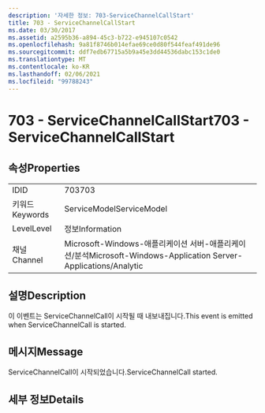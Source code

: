 ```yaml
---
description: '자세한 정보: 703-ServiceChannelCallStart'
title: 703 - ServiceChannelCallStart
ms.date: 03/30/2017
ms.assetid: a2595b36-a894-45c3-b722-e945107c0542
ms.openlocfilehash: 9a81f8746b014efae69ce0d80f544feaf491de96
ms.sourcegitcommit: ddf7edb67715a5b9a45e3dd44536dabc153c1de0
ms.translationtype: MT
ms.contentlocale: ko-KR
ms.lasthandoff: 02/06/2021
ms.locfileid: "99788243"
---
```

# <a name="703---servicechannelcallstart"></a><span data-ttu-id="609e2-103">703 - ServiceChannelCallStart</span><span class="sxs-lookup"><span data-stu-id="609e2-103">703 - ServiceChannelCallStart</span></span>

## <a name="properties"></a><span data-ttu-id="609e2-104">속성</span><span class="sxs-lookup"><span data-stu-id="609e2-104">Properties</span></span>  
  
|||  
|-|-|  
|<span data-ttu-id="609e2-105">ID</span><span class="sxs-lookup"><span data-stu-id="609e2-105">ID</span></span>|<span data-ttu-id="609e2-106">703</span><span class="sxs-lookup"><span data-stu-id="609e2-106">703</span></span>|  
|<span data-ttu-id="609e2-107">키워드</span><span class="sxs-lookup"><span data-stu-id="609e2-107">Keywords</span></span>|<span data-ttu-id="609e2-108">ServiceModel</span><span class="sxs-lookup"><span data-stu-id="609e2-108">ServiceModel</span></span>|  
|<span data-ttu-id="609e2-109">Level</span><span class="sxs-lookup"><span data-stu-id="609e2-109">Level</span></span>|<span data-ttu-id="609e2-110">정보</span><span class="sxs-lookup"><span data-stu-id="609e2-110">Information</span></span>|  
|<span data-ttu-id="609e2-111">채널</span><span class="sxs-lookup"><span data-stu-id="609e2-111">Channel</span></span>|<span data-ttu-id="609e2-112">Microsoft-Windows-애플리케이션 서버-애플리케이션/분석</span><span class="sxs-lookup"><span data-stu-id="609e2-112">Microsoft-Windows-Application Server-Applications/Analytic</span></span>|  
  
## <a name="description"></a><span data-ttu-id="609e2-113">설명</span><span class="sxs-lookup"><span data-stu-id="609e2-113">Description</span></span>  

 <span data-ttu-id="609e2-114">이 이벤트는 ServiceChannelCall이 시작될 때 내보내집니다.</span><span class="sxs-lookup"><span data-stu-id="609e2-114">This event is emitted when ServiceChannelCall is started.</span></span>  
  
## <a name="message"></a><span data-ttu-id="609e2-115">메시지</span><span class="sxs-lookup"><span data-stu-id="609e2-115">Message</span></span>  

 <span data-ttu-id="609e2-116">ServiceChannelCall이 시작되었습니다.</span><span class="sxs-lookup"><span data-stu-id="609e2-116">ServiceChannelCall started.</span></span>  
  
## <a name="details"></a><span data-ttu-id="609e2-117">세부 정보</span><span class="sxs-lookup"><span data-stu-id="609e2-117">Details</span></span>

